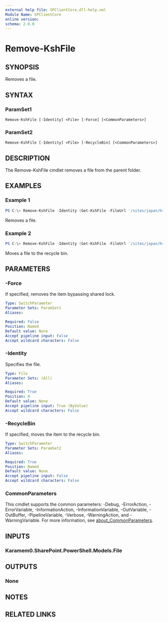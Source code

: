 ```yaml
---
external help file: SPClientCore.dll-help.xml
Module Name: SPClientCore
online version:
schema: 2.0.0
---
```


# Remove-KshFile

## SYNOPSIS
Removes a file.

## SYNTAX

### ParamSet1
```
Remove-KshFile [-Identity] <File> [-Force] [<CommonParameters>]
```

### ParamSet2
```
Remove-KshFile [-Identity] <File> [-RecycleBin] [<CommonParameters>]
```

## DESCRIPTION
The Remove-KshFile cmdlet removes a file from the parent folder.

## EXAMPLES

### Example 1
```powershell
PS C:\> Remove-KshFile -Identity (Get-KshFile -FileUrl '/sites/japan/hr/Shared%20Documents/README.txt')
```

Removes a file.

### Example 2
```powershell
PS C:\> Remove-KshFile -Identity (Get-KshFile -FileUrl '/sites/japan/hr/Shared%20Documents/README.txt') -RecycleBin
```

Moves a file to the recycle bin.

## PARAMETERS

### -Force
If specified, removes the item bypassing shared lock.

```yaml
Type: SwitchParameter
Parameter Sets: ParamSet1
Aliases:

Required: False
Position: Named
Default value: None
Accept pipeline input: False
Accept wildcard characters: False
```

### -Identity
Specifies the file.

```yaml
Type: File
Parameter Sets: (All)
Aliases:

Required: True
Position: 0
Default value: None
Accept pipeline input: True (ByValue)
Accept wildcard characters: False
```

### -RecycleBin
If specified, moves the item to the recycle bin.

```yaml
Type: SwitchParameter
Parameter Sets: ParamSet2
Aliases:

Required: True
Position: Named
Default value: None
Accept pipeline input: False
Accept wildcard characters: False
```

### CommonParameters
This cmdlet supports the common parameters: -Debug, -ErrorAction, -ErrorVariable, -InformationAction, -InformationVariable, -OutVariable, -OutBuffer, -PipelineVariable, -Verbose, -WarningAction, and -WarningVariable. For more information, see [about_CommonParameters](http://go.microsoft.com/fwlink/?LinkID=113216).

## INPUTS

### Karamem0.SharePoint.PowerShell.Models.File

## OUTPUTS

### None

## NOTES

## RELATED LINKS
